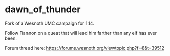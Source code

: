 # dawn_of_thunder
Fork of a Wesnoth UMC campaign for 1.14.

Follow Fiannon on a quest that will lead him farther than any elf has ever been.

Forum thread here: https://forums.wesnoth.org/viewtopic.php?f=8&t=39512
